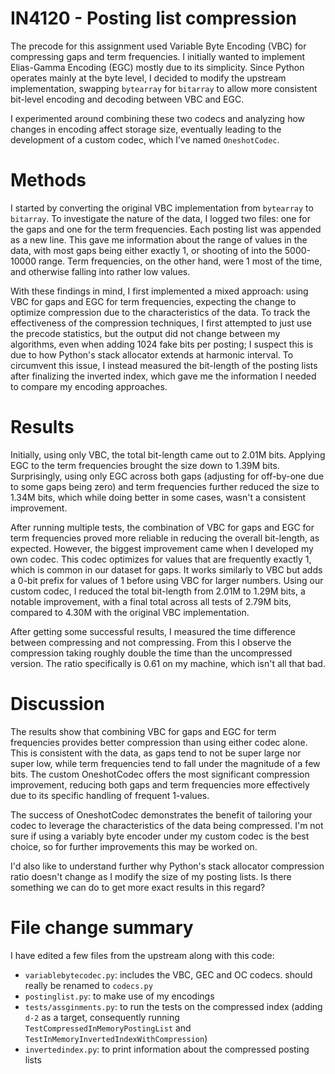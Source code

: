 # IN4120 - Posting list compression

The precode for this assignment used Variable Byte Encoding (VBC) for compressing gaps and term frequencies. I initially wanted to implement Elias-Gamma Encoding (EGC) mostly due to its simplicity. Since Python operates mainly at the byte level, I decided to modify the upstream implementation, swapping `bytearray` for `bitarray` to allow more consistent bit-level encoding and decoding between VBC and EGC.

I experimented around combining these two codecs and analyzing how changes in encoding affect storage size, eventually leading to the development of a custom codec, which I’ve named `OneshotCodec`.

# Methods

I started by converting the original VBC implementation from `bytearray` to `bitarray`. To investigate the nature of the data, I logged two files: one for the gaps and one for the term frequencies. Each posting list was appended as a new line. This gave me information about the range of values in the data, with most gaps being either exactly 1, or shooting of into the 5000-10000 range. Term frequencies, on the other hand, were 1 most of the time, and otherwise falling into rather low values.

With these findings in mind, I first implemented a mixed approach: using VBC for gaps and EGC for term frequencies, expecting the change to optimize compression due to the characteristics of the data. To track the effectiveness of the compression techniques, I first attempted to just use the precode statistics, but the output did not change between my algorithms, even when adding 1024 fake bits per posting; I suspect this is due to how Python's stack allocator extends at harmonic interval. To circumvent this issue, I instead measured the bit-length of the posting lists after finalizing the inverted index, which gave me the information I needed to compare my encoding approaches.

# Results
Initially, using only VBC, the total bit-length came out to 2.01M bits. Applying EGC to the term frequencies brought the size down to 1.39M bits. Surprisingly, using only EGC across both gaps (adjusting for off-by-one due to some gaps being zero) and term frequencies further reduced the size to 1.34M bits, which while doing better in some cases, wasn't a consistent improvement.

After running multiple tests, the combination of VBC for gaps and EGC for term frequencies proved more reliable in reducing the overall bit-length, as expected. However, the biggest improvement came when I developed my own codec. This codec optimizes for values that are frequently exactly 1, which is common in our dataset for gaps. It works similarly to VBC but adds a 0-bit prefix for values of 1 before using VBC for larger numbers. Using our custom codec, I reduced the total bit-length from 2.01M to 1.29M bits, a notable improvement, with a final total across all tests of 2.79M bits, compared to 4.30M with the original VBC implementation.

After getting some successful results, I measured the time difference between compressing and not compressing. From this I observe the compression taking roughly double the time than the uncompressed version. The ratio specifically is 0.61 on my machine, which isn't all that bad.

# Discussion

The results show that combining VBC for gaps and EGC for term frequencies provides better compression than using either codec alone. This is consistent with the data, as gaps tend to not be super large nor super low, while term frequencies tend to fall under the magnitude of a few bits. The custom OneshotCodec offers the most significant compression improvement, reducing both gaps and term frequencies more effectively due to its specific handling of frequent 1-values.

The success of OneshotCodec demonstrates the benefit of tailoring your codec to leverage the characteristics of the data being compressed. I'm not sure if using a variably byte encoder under my custom codec is the best choice, so for further improvements this may be worked on.

I'd also like to understand further why Python's stack allocator compression ratio doesn't change as I modify the size of my posting lists. Is there something we can do to get more exact results in this regard?


# File change summary

I have edited a few files from the upstream along with this code:
- `variablebytecodec.py`: includes the VBC, GEC and OC codecs. should really be renamed to `codecs.py`
- `postinglist.py`: to make use of my encodings
- `tests/assginments.py`: to run the tests on the compressed index (adding `d-2` as a target, consequently running `TestCompressedInMemoryPostingList` and `TestInMemoryInvertedIndexWithCompression`)
- `invertedindex.py`: to print information about the compressed posting lists


